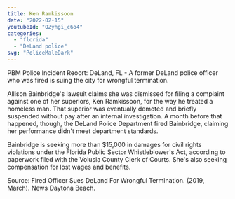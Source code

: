 ```yaml
---
title: Ken Ramkissoon
date: "2022-02-15"
youtubeId: "QZyhgi_c6o4"
categories: 
  - "florida"
  - "DeLand police"
svg: "PoliceMaleDark"
---
```


PBM Police Incident Reoort: DeLand, FL - A former DeLand police officer who was fired is suing the city for wrongful termination.

Allison Bainbridge's lawsuit claims she was dismissed for filing a complaint against one of her superiors, Ken Ramkissoon, for the way he treated a homeless man. That superior was eventually demoted and briefly suspended without pay after an internal investigation. A month before that happened, though, the DeLand Police Department fired Bainbridge, claiming her performance didn't meet department standards.

Bainbridge is seeking more than $15,000 in damages for civil rights violations under the Florida Public Sector Whistleblower's Act, according to paperwork filed with the Volusia County Clerk of Courts. She's also seeking compensation for lost wages and benefits.

Source: Fired Officer Sues DeLand For Wrongful Termination. (2019, March). News Daytona Beach.
